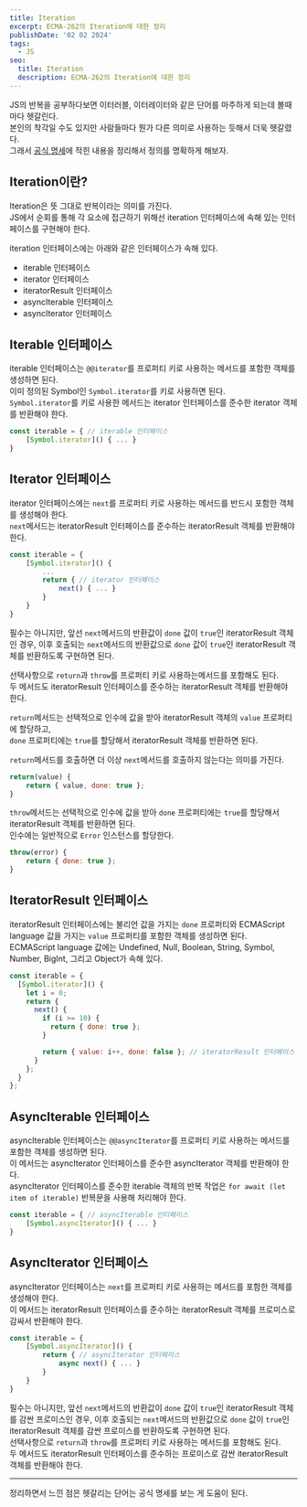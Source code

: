```yaml
---
title: Iteration
excerpt: ECMA-262의 Iteration에 대한 정리
publishDate: '02 02 2024'
tags:
  - JS
seo:
  title: Iteration
  description: ECMA-262의 Iteration에 대한 정리
---
```


JS의 반복을 공부하다보면 이터러블, 이터레이터와 같은 단어를 마주하게 되는데 볼때마다 헷갈린다.  
본인의 착각일 수도 있지만 사람들마다 뭔가 다른 의미로 사용하는 듯해서 더욱 헷갈렸다.  
그래서 [공식 명세](https://tc39.es/ecma262/multipage/control-abstraction-objects.html#sec-iteration)에 적힌 내용을 정리해서 정의를 명확하게 해보자.

## Iteration이란?

Iteration은 뜻 그대로 반복이라는 의미를 가진다.  
JS에서 순회를 통해 각 요소에 접근하기 위해선 iteration 인터페이스에 속해 있는 인터페이스를 구현해야 한다.

iteration 인터페이스에는 아래와 같은 인터페이스가 속해 있다.

- iterable 인터페이스
- iterator 인터페이스
- iteratorResult 인터페이스
- asyncIterable 인터페이스
- asyncIterator 인터페이스

## Iterable 인터페이스

iterable 인터페이스는 `@@iterator`를 프로퍼티 키로 사용하는 메서드를 포함한 객체를 생성하면 된다.  
이미 정의된 Symbol인 `Symbol.iterator`를 키로 사용하면 된다.  
`Symbol.iterator`를 키로 사용한 메서드는 iterator 인터페이스를 준수한 iterator 객체를 반환해야 한다.

```js
const iterable = { // iterable 인터페이스
	[Symbol.iterator]() { ... }
}
```

## Iterator 인터페이스

iterator 인터페이스에는 `next`를 프로퍼티 키로 사용하는 메서드를 반드시 포함한 객체를 생성해야 한다.  
`next`메서드는 iteratorResult 인터페이스를 준수하는 iteratorResult 객체를 반환해야 한다.

```js
const iterable = {
	[Symbol.iterator]() {
		...
		return { // iterator 인터페이스
			next() { ... }
		}
	}
}
```

필수는 아니지만, 앞선 `next`메서드의 반환값이 `done` 값이 `true`인 iteratorResult 객체인 경우, 이후 호출되는 `next`메서드의 반환값으로 `done` 값이 `true`인 iteratorResult 객체를 반환하도록 구현하면 된다.

선택사항으로 `return`과 `throw`를 프로퍼티 키로 사용하는메서드를 포함해도 된다.  
두 메서드도 iteratorResult 인터페이스를 준수하는 iteratorResult 객체를 반환해야 한다.

`return`메서드는 선택적으로 인수에 값을 받아 iteratorResult 객체의 `value` 프로퍼티에 할당하고,  
`done` 프로퍼티에는 `true`를 할당해서 iteratorResult 객체를 반환하면 된다.

`return`메서드를 호출하면 더 이상 `next`메서드를 호출하지 않는다는 의미를 가진다.

```js
return(value) {
	return { value, done: true };
}
```

`throw`메서드는 선택적으로 인수에 값을 받아 `done` 프로퍼티에는 `true`를 할당해서 iteratorResult 객체를 반환하면 된다.  
인수에는 일반적으로 `Error` 인스턴스를 할당한다.

```js
throw(error) {
	return { done: true };
}
```

## IteratorResult 인터페이스

iteratorResult 인터페이스에는 불리언 값을 가지는 `done` 프로퍼티와 ECMAScript language 값을 가지는 `value` 프로퍼티를 포함한 객체를 생성하면 된다.  
ECMAScript language 값에는 Undefined, Null, Boolean, String, Symbol, Number, BigInt, 그리고 Object가 속해 있다.

```js
const iterable = {
  [Symbol.iterator]() {
    let i = 0;
    return {
      next() {
        if (i >= 10) {
          return { done: true };
        }

        return { value: i++, done: false }; // iteratorResult 인터페이스
      }
    };
  }
};
```

## AsyncIterable 인터페이스

asyncIterable 인터페이스는 `@@asyncIterator`를 프로퍼티 키로 사용하는 메서드를 포함한 객체를 생성하면 된다.  
이 메서드는 asyncIterator 인터페이스를 준수한 asyncIterator 객체를 반환해야 한다.  
asyncIterator 인터페이스를 준수한 iterable 객체의 반복 작업은 `for await (let item of iterable)` 반복문을 사용해 처리해야 한다.

```js
const iterable = { // asyncIterable 인터페이스
	[Symbol.asyncIterator]() { ... }
}
```

## AsyncIterator 인터페이스

asyncIterator 인터페이스는 `next`를 프로퍼티 키로 사용하는 메서드를 포함한 객체를 생성해야 한다.  
이 메서드는 iteratorResult 인터페이스를 준수하는 iteratorResult 객체를 프로미스로 감싸서 반환해야 한다.

```jsx
const iterable = {
	[Symbol.asyncIterator]() {
		return { // asyncIterator 인터페이스
			async next() { ... }
		}
	}
}
```

필수는 아니지만, 앞선 `next`메서드의 반환값이 `done` 값이 `true`인 iteratorResult 객체를 감싼 프로미스인 경우, 이후 호출되는 `next`메서드의 반환값으로 `done` 값이 `true`인 iteratorResult 객체를 감싼 프로미스를 반환하도록 구현하면 된다.  
선택사항으로 `return`과 `throw`를 프로퍼티 키로 사용하는 메서드를 포함해도 된다.  
두 메서드도 iteratorResult 인터페이스를 준수하는 프로미스로 감싼 iteratorResult 객체를 반환해야 한다.

---

정리하면서 느낀 점은 헷갈리는 단어는 공식 명세를 보는 게 도움이 된다.
